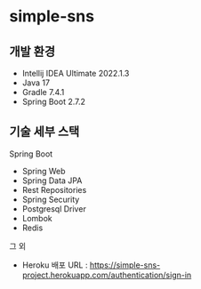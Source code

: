 # simple-sns

## 개발 환경
* Intellij IDEA Ultimate 2022.1.3
* Java 17
* Gradle 7.4.1
* Spring Boot 2.7.2

## 기술 세부 스택
Spring Boot

* Spring Web
* Spring Data JPA
* Rest Repositories
* Spring Security
* Postgresql Driver
* Lombok
* Redis

그 외
* Heroku 배포 URL : https://simple-sns-project.herokuapp.com/authentication/sign-in
